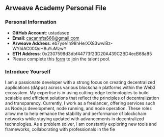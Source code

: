 ## Arweave Academy Personal File

### Personal Information
- **GitHub Account**: ustadasep
- **Email**: cacannfts666@gmail.com
- **Arweave Address**: eb7yse1h98hHerXX83wwlBz-WYldAC00QcH8uYuMzwY
- **ETH Address**: 0x2307598d3dbf44773f23D20A439C2BD4ecB68a85
- Please complete this [form](https://docs.google.com/forms/d/e/1FAIpQLSfWA5fIIcBgmRppm3jNz5vmf9Mai_QMVil-2pO4r7YKn_Zhtw/viewform?usp=sf_link) to join the talent pool.

### Introduce Yourself
I am a passionate developer with a strong focus on creating decentralized applications (dApps) across various blockchain platforms within the Web3 ecosystem. My expertise is in using cutting-edge technologies to build scalable and efficient solutions that reflect the principles of decentralization and transparency.
Currently, I work as a freelancer, offering services such as Node.js development, node running, and node operation. These roles allow me to help enhance the stability and performance of blockchain networks while staying updated with advancements in decentralized technologies.
As a problem solver, I am constantly exploring new tools and frameworks, collaborating with professionals in the fie
